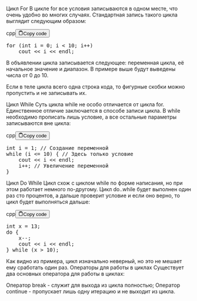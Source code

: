 <p>Цикл For
В цикле for все условия записываются в одном месте, что очень удобно во многих случаях. 
Стандартная запись такого цикла выглядит следующим образом:</p>
<div class="code-element"><div class="lang-line"><text>cpp</text><button class="copy-button"id="code22a6da37d556c1464328b638c57cf39db"onclick="copyCode(code22a6da37d556c1464328b638c57cf39d, code22a6da37d556c1464328b638c57cf39db)"><svg stroke="currentColor"fill="none"stroke-width="2"viewBox="0 0 24 24"stroke-linecap="round"stroke-linejoin="round"class="h-4 w-4"height="1em"width="1em"xmlns="http://www.w3.org/2000/svg"><path d="M16 4h2a2 2 0 0 1 2 2v14a2 2 0 0 1-2 2H6a2 2 0 0 1-2-2V6a2 2 0 0 1 2-2h2"></path><rect x="8" y="2" width="8" height="4" rx="1" ry="1"></rect></svg><text>Copy code</text></button></div><div class="code" id="code22a6da37d556c1464328b638c57cf39d"><div class="highlight"><pre><span></span><span class="k">for</span><span class="w"> </span><span class="p">(</span><span class="kt">int</span><span class="w"> </span><span class="n">i</span><span class="w"> </span><span class="o">=</span><span class="w"> </span><span class="mi">0</span><span class="p">;</span><span class="w"> </span><span class="n">i</span><span class="w"> </span><span class="o">&lt;</span><span class="w"> </span><span class="mi">10</span><span class="p">;</span><span class="w"> </span><span class="n">i</span><span class="o">++</span><span class="p">)</span>
<span class="w">    </span><span class="n">cout</span><span class="w"> </span><span class="o">&lt;&lt;</span><span class="w"> </span><span class="n">i</span><span class="w"> </span><span class="o">&lt;&lt;</span><span class="w"> </span><span class="n">endl</span><span class="p">;</span>
</pre></div></div></div>

<p>В объявлении цикла записывается следующее: переменная цикла, её начальное значение и диапазон. 
В примере выше будут выведены числа от 0 до 10.</p>
<p>Если в теле цикла всего одна строка кода, то фигурные скобки можно пропустить и не записывать их.</p>
<p>Цикл While
Суть цикла while не особо отличается от цикла for. Единственное отличие заключается в способе записи цикла. 
В while необходимо прописать лишь условие, а все остальные параметры записываются вне цикла:</p>
<div class="code-element"><div class="lang-line"><text>cpp</text><button class="copy-button"id="code2e1a0c88ee1c298ad7749bbf32fca28ab"onclick="copyCode(code2e1a0c88ee1c298ad7749bbf32fca28a, code2e1a0c88ee1c298ad7749bbf32fca28ab)"><svg stroke="currentColor"fill="none"stroke-width="2"viewBox="0 0 24 24"stroke-linecap="round"stroke-linejoin="round"class="h-4 w-4"height="1em"width="1em"xmlns="http://www.w3.org/2000/svg"><path d="M16 4h2a2 2 0 0 1 2 2v14a2 2 0 0 1-2 2H6a2 2 0 0 1-2-2V6a2 2 0 0 1 2-2h2"></path><rect x="8" y="2" width="8" height="4" rx="1" ry="1"></rect></svg><text>Copy code</text></button></div><div class="code" id="code2e1a0c88ee1c298ad7749bbf32fca28a"><div class="highlight"><pre><span></span><span class="kt">int</span><span class="w"> </span><span class="n">i</span><span class="w"> </span><span class="o">=</span><span class="w"> </span><span class="mi">1</span><span class="p">;</span><span class="w"> </span><span class="c1">// Создание переменной</span>
<span class="k">while</span><span class="w"> </span><span class="p">(</span><span class="n">i</span><span class="w"> </span><span class="o">&lt;=</span><span class="w"> </span><span class="mi">10</span><span class="p">)</span><span class="w"> </span><span class="p">{</span><span class="w"> </span><span class="c1">// Здесь только условие</span>
<span class="w">    </span><span class="n">cout</span><span class="w"> </span><span class="o">&lt;&lt;</span><span class="w"> </span><span class="n">i</span><span class="w"> </span><span class="o">&lt;&lt;</span><span class="w"> </span><span class="n">endl</span><span class="p">;</span>
<span class="w">    </span><span class="n">i</span><span class="o">++</span><span class="p">;</span><span class="w"> </span><span class="c1">// Увеличение переменной</span>
<span class="p">}</span>
</pre></div></div></div>

<p>Цикл Do While
Цикл схож с циклом while по форме написания, но при этом работает немного по-другому. 
Цикл do..while будет выполнен один раз сто процентов, а дальше проверит условие и если оно верно, то цикл будет выполняться дальше:</p>
<div class="code-element"><div class="lang-line"><text>cpp</text><button class="copy-button"id="codea241fe1a443fe850a1ebcc432928f854b"onclick="copyCode(codea241fe1a443fe850a1ebcc432928f854, codea241fe1a443fe850a1ebcc432928f854b)"><svg stroke="currentColor"fill="none"stroke-width="2"viewBox="0 0 24 24"stroke-linecap="round"stroke-linejoin="round"class="h-4 w-4"height="1em"width="1em"xmlns="http://www.w3.org/2000/svg"><path d="M16 4h2a2 2 0 0 1 2 2v14a2 2 0 0 1-2 2H6a2 2 0 0 1-2-2V6a2 2 0 0 1 2-2h2"></path><rect x="8" y="2" width="8" height="4" rx="1" ry="1"></rect></svg><text>Copy code</text></button></div><div class="code" id="codea241fe1a443fe850a1ebcc432928f854"><div class="highlight"><pre><span></span><span class="kt">int</span><span class="w"> </span><span class="n">x</span><span class="w"> </span><span class="o">=</span><span class="w"> </span><span class="mi">13</span><span class="p">;</span>
<span class="k">do</span><span class="w"> </span><span class="p">{</span>
<span class="w">    </span><span class="n">x</span><span class="o">--</span><span class="p">;</span>
<span class="w">    </span><span class="n">cout</span><span class="w"> </span><span class="o">&lt;&lt;</span><span class="w"> </span><span class="n">i</span><span class="w"> </span><span class="o">&lt;&lt;</span><span class="w"> </span><span class="n">endl</span><span class="p">;</span>
<span class="p">}</span><span class="w"> </span><span class="k">while</span><span class="w"> </span><span class="p">(</span><span class="n">x</span><span class="w"> </span><span class="o">&gt;</span><span class="w"> </span><span class="mi">10</span><span class="p">);</span>
</pre></div></div></div>

<p>Как видно из примера, цикл изначально неверный, но это не мешает ему сработать один раз.
Операторы для работы в циклах
Существует два основных оператора для работы в циклах:</p>
<p>Оператор break - служит для выхода из цикла полностью;
Оператор continue - пропускает лишь одну итерацию и не выходит из цикла.</p>